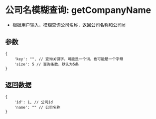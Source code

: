 # 公司名模糊查询: getCompanyName

- 根据用户输入，模糊查询公司名称，返回公司名称和公司id

## 参数

    {
        'key': "", // 查询关键字，可能是一个词，也可能是一个字母
        'size': 5 // 查询条数，默认为5条
    }

## 返回数据

    {
        'id': 1, // 公司id
        'name': "" // 公司名称
    }